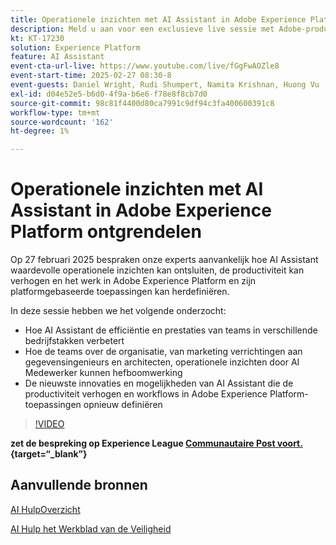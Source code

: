 ```yaml
---
title: Operationele inzichten met AI Assistant in Adobe Experience Platform ontgrendelen
description: Meld u aan voor een exclusieve live sessie met Adobe-productdeskundigen om te ontdekken hoe AI Assistant waardevolle operationele inzichten kan ontsluiten, de productiviteit kan verhogen en het werk in Adobe Experience Platform en zijn platformgebaseerde toepassingen opnieuw kan definiëren.
kt: KT-17230
solution: Experience Platform
feature: AI Assistant
event-cta-url-live: https://www.youtube.com/live/fGgFwAOZle8
event-start-time: 2025-02-27 08:30-8
event-guests: Daniel Wright, Rudi Shumpert, Namita Krishnan, Huong Vu
exl-id: d04e52e5-b6d0-4f9a-b6e6-f78e8f8cb7d0
source-git-commit: 98c81f4400d80ca7991c9df94c3fa400600391c8
workflow-type: tm+mt
source-wordcount: '162'
ht-degree: 1%

---
```


# Operationele inzichten met AI Assistant in Adobe Experience Platform ontgrendelen

Op 27 februari 2025 bespraken onze experts aanvankelijk hoe AI Assistant waardevolle operationele inzichten kan ontsluiten, de productiviteit kan verhogen en het werk in Adobe Experience Platform en zijn platformgebaseerde toepassingen kan herdefiniëren.

In deze sessie hebben we het volgende onderzocht:

* Hoe AI Assistant de efficiëntie en prestaties van teams in verschillende bedrijfstakken verbetert
* Hoe de teams over de organisatie, van marketing verrichtingen aan gegevensingenieurs en architecten, operationele inzichten door AI Medewerker kunnen hefboomwerking
* De nieuwste innovaties en mogelijkheden van AI Assistant die de productiviteit verhogen en workflows in Adobe Experience Platform-toepassingen opnieuw definiëren

>[!VIDEO](https://video.tv.adobe.com/v/3448635/?quality=12&learn=on)

**zet de bespreking op Experience League [ Communautaire Post voort.](https://experienceleaguecommunities.adobe.com/t5/adobe-experience-platform/adobe-experience-league-live-unlocking-operational-insights-with/td-p/738208){target=“_blank”}**

## Aanvullende bronnen

[ AI HulpOverzicht ](https://experienceleague.adobe.com/en/docs/platform-learn/tutorials/ai-assistant/overview)

[ AI Hulp het Werkblad van de Veiligheid ](https://www.adobe.com/content/dam/cc/en/trust-center/ungated/whitepapers/experience-cloud/adobe-ai-assistant-in-aep-security-fact-sheet.pdf)

